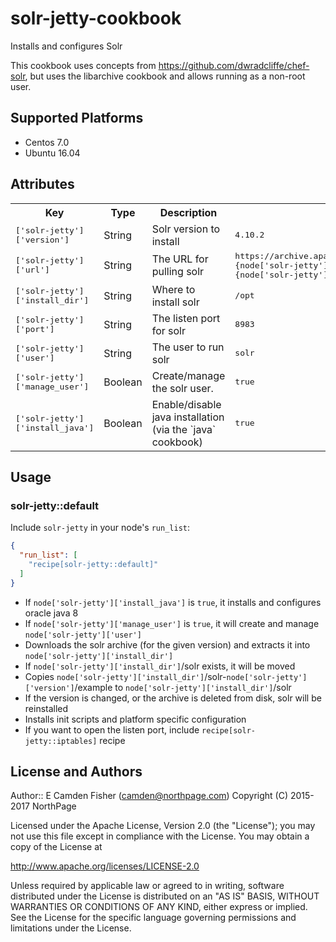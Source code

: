 # solr-jetty-cookbook

Installs and configures Solr

This cookbook uses concepts from https://github.com/dwradcliffe/chef-solr, but
uses the libarchive cookbook and allows running as a non-root user.

## Supported Platforms

* Centos 7.0
* Ubuntu 16.04

## Attributes

<table>
  <tr>
    <th>Key</th>
    <th>Type</th>
    <th>Description</th>
    <th>Default</th>
  </tr>
  <tr>
    <td><tt>['solr-jetty']['version']</tt></td>
    <td>String</td>
    <td>Solr version to install</td>
    <td><tt>4.10.2</tt></td>
  </tr>
  <tr>
    <td><tt>['solr-jetty']['url']</tt></td>
    <td>String</td>
    <td>The URL for pulling solr</td>
    <td><tt>https://archive.apache.org/dist/lucene/solr/#{node['solr-jetty']['version']}/solr-#{node['solr-jetty']['version']}.tgz</tt></td>
  </tr>
  <tr>
    <td><tt>['solr-jetty']['install_dir']</tt></td>
    <td>String</td>
    <td>Where to install solr</td>
    <td><tt>/opt</tt></td>
  </tr>
  <tr>
    <td><tt>['solr-jetty']['port']</tt></td>
    <td>String</td>
    <td>The listen port for solr</td>
    <td><tt>8983</tt></td>
  </tr>
  <tr>
    <td><tt>['solr-jetty']['user']</tt></td>
    <td>String</td>
    <td>The user to run solr</td>
    <td><tt>solr</tt></td>
  </tr>
  <tr>
    <td><tt>['solr-jetty']['manage_user']</tt></td>
    <td>Boolean</td>
    <td>Create/manage the solr user.</td>
    <td><tt>true</tt></td>
  </tr>
  <tr>
    <td><tt>['solr-jetty']['install_java']</tt></td>
    <td>Boolean</td>
    <td>Enable/disable java installation (via the `java` cookbook)</td>
    <td><tt>true</tt></td>
  </tr>
</table>

## Usage

### solr-jetty::default

Include `solr-jetty` in your node's `run_list`:

```json
{
  "run_list": [
    "recipe[solr-jetty::default]"
  ]
}
```

* If `node['solr-jetty']['install_java']` is `true`, it installs and configures oracle java 8
* If `node['solr-jetty']['manage_user']` is `true`, it will create and manage `node['solr-jetty']['user']`
* Downloads the solr archive (for the given version) and extracts it into `node['solr-jetty']['install_dir']`
* If `node['solr-jetty']['install_dir']`/solr exists, it will be moved
* Copies `node['solr-jetty']['install_dir']`/solr-`node['solr-jetty']['version']`/example to `node['solr-jetty']['install_dir']`/solr
* If the version is changed, or the archive is deleted from disk, solr will be reinstalled
* Installs init scripts and platform specific configuration
* If you want to open the listen port, include `recipe[solr-jetty::iptables]` recipe

## License and Authors

Author:: E Camden Fisher (<camden@northpage.com>)
Copyright (C) 2015-2017 NorthPage

Licensed under the Apache License, Version 2.0 (the "License");
you may not use this file except in compliance with the License.
You may obtain a copy of the License at

   http://www.apache.org/licenses/LICENSE-2.0

Unless required by applicable law or agreed to in writing, software
distributed under the License is distributed on an "AS IS" BASIS,
WITHOUT WARRANTIES OR CONDITIONS OF ANY KIND, either express or implied.
See the License for the specific language governing permissions and
limitations under the License.
